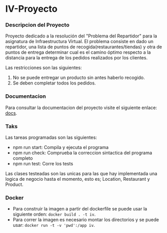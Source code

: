 # IV-Proyecto

### Descripcion del Proyecto
Proyecto dedicado a la resolución del "Problema del Repartidor" para la asignatura de Infraestructura Virtual. El problema consiste en dado un repartidor, una lista de puntos de recogida(restaurantes/tiendas) y otra de puntos de entrega determinar cual es el camino óptimo respecto a la distancia para la entrega de los pedidos realizados por los clientes.

Las restricciones son las siguientes:
1. No se puede entregar un producto sin antes haberlo recogido.
2. Se deben completar todos los pedidos.


### Documentacion
Para consultar la documentacion del proyecto visite el siguiente enlace: [docs](./docs).


### Taks
Las tareas programadas son las siguientes:
 - npm run start: Compila y ejecuta el programa
 - npm run check: Comprueba la correccion sintactica del programa completo
 - npm run test: Corre los tests


Las clases testeadas son las unicas para las que hay implementada una logica de negocio hasta el momento, esto es; Location, Restaurant y Product.

### Docker
- Para construir la imagen a partir del dockerfile se puede usar la siguiente orden: `docker build . -t iv`.
- Para correr la imagen es necesario montar los directorios y se puede usar: ``docker run -t -v 'pwd':/app iv``.

